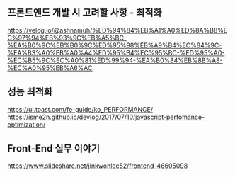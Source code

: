## 프론트엔드 개발 시 고려할 사항 - 최적화
https://velog.io/@ashnamuh/%ED%94%84%EB%A1%A0%ED%8A%B8%EC%97%94%EB%93%9C%EB%A5%BC-%EA%B0%9C%EB%B0%9C%ED%95%98%EB%A9%B4%EC%84%9C-%EA%B3%A0%EB%A0%A4%ED%95%B4%EC%95%BC-%ED%95%A0-%EC%B5%9C%EC%A0%81%ED%99%94-%EA%B0%84%EB%8B%A8-%EC%A0%95%EB%A6%AC

## 성능 최적화
https://ui.toast.com/fe-guide/ko_PERFORMANCE/
https://isme2n.github.io/devlog/2017/07/10/javascript-perfomance-optimization/

## Front-End 실무 이야기
https://www.slideshare.net/jinkwonlee52/frontend-46605098
